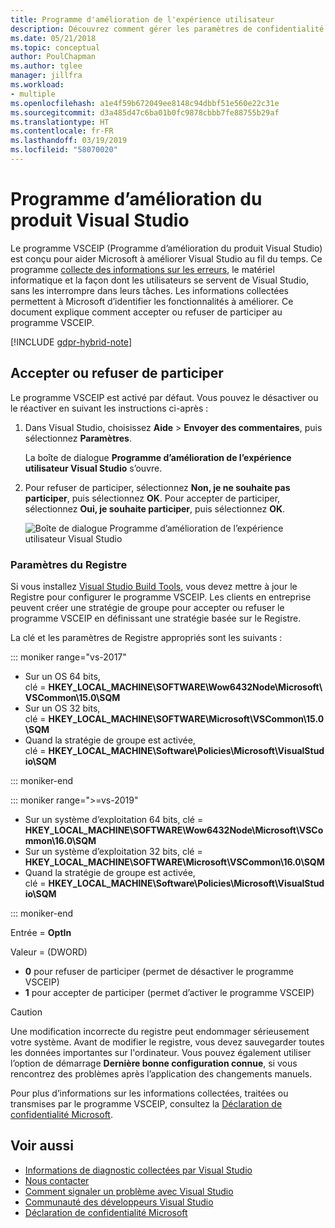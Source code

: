 ```yaml
---
title: Programme d'amélioration de l'expérience utilisateur
description: Découvrez comment gérer les paramètres de confidentialité dans Visual Studio.
ms.date: 05/21/2018
ms.topic: conceptual
author: PoulChapman
ms.author: tglee
manager: jillfra
ms.workload:
- multiple
ms.openlocfilehash: a1e4f59b672049ee8148c94dbbf51e560e22c31e
ms.sourcegitcommit: d3a485d47c6ba01b0fc9878cbbb7fe88755b29af
ms.translationtype: HT
ms.contentlocale: fr-FR
ms.lasthandoff: 03/19/2019
ms.locfileid: "58070020"
---
```

# <a name="visual-studio-customer-experience-improvement-program"></a>Programme d’amélioration du produit Visual Studio

Le programme VSCEIP (Programme d’amélioration du produit Visual Studio) est conçu pour aider Microsoft à améliorer Visual Studio au fil du temps. Ce programme [collecte des informations sur les erreurs](../ide/diagnostic-data-collection.md), le matériel informatique et la façon dont les utilisateurs se servent de Visual Studio, sans les interrompre dans leurs tâches. Les informations collectées permettent à Microsoft d’identifier les fonctionnalités à améliorer. Ce document explique comment accepter ou refuser de participer au programme VSCEIP.

[!INCLUDE [gdpr-hybrid-note](../misc/includes/gdpr-hybrid-note.md)]

## <a name="opt-in-or-out"></a>Accepter ou refuser de participer

Le programme VSCEIP est activé par défaut. Vous pouvez le désactiver ou le réactiver en suivant les instructions ci-après :

1. Dans Visual Studio, choisissez **Aide** > **Envoyer des commentaires**, puis sélectionnez **Paramètres**.

   La boîte de dialogue **Programme d’amélioration de l’expérience utilisateur Visual Studio** s’ouvre.

1. Pour refuser de participer, sélectionnez **Non, je ne souhaite pas participer**, puis sélectionnez **OK**. Pour accepter de participer, sélectionnez **Oui, je souhaite participer**, puis sélectionnez **OK**.

   ![Boîte de dialogue Programme d’amélioration de l’expérience utilisateur Visual Studio](media/experience-improvement-program.png)

### <a name="registry-settings"></a>Paramètres du Registre

Si vous installez [Visual Studio Build Tools](https://visualstudio.microsoft.com/downloads/#build-tools-for-visual-studio-2017), vous devez mettre à jour le Registre pour configurer le programme VSCEIP. Les clients en entreprise peuvent créer une stratégie de groupe pour accepter ou refuser le programme VSCEIP en définissant une stratégie basée sur le Registre.

La clé et les paramètres de Registre appropriés sont les suivants :

::: moniker range="vs-2017"

- Sur un OS 64 bits, clé = **HKEY_LOCAL_MACHINE\SOFTWARE\Wow6432Node\Microsoft\VSCommon\15.0\SQM**
- Sur un OS 32 bits, clé = **HKEY_LOCAL_MACHINE\SOFTWARE\Microsoft\VSCommon\15.0\SQM**
- Quand la stratégie de groupe est activée, clé = **HKEY_LOCAL_MACHINE\Software\Policies\Microsoft\VisualStudio\SQM**

::: moniker-end

::: moniker range=">=vs-2019"

- Sur un système d’exploitation 64 bits, clé = **HKEY_LOCAL_MACHINE\SOFTWARE\Wow6432Node\Microsoft\VSCommon\16.0\SQM**
- Sur un système d’exploitation 32 bits, clé = **HKEY_LOCAL_MACHINE\SOFTWARE\Microsoft\VSCommon\16.0\SQM**
- Quand la stratégie de groupe est activée, clé = **HKEY_LOCAL_MACHINE\Software\Policies\Microsoft\VisualStudio\SQM**

::: moniker-end

Entrée = **OptIn**

Valeur = (DWORD)

- **0** pour refuser de participer (permet de désactiver le programme VSCEIP)
- **1** pour accepter de participer (permet d’activer le programme VSCEIP)

> [!CAUTION]
> Une modification incorrecte du registre peut endommager sérieusement votre système. Avant de modifier le registre, vous devez sauvegarder toutes les données importantes sur l'ordinateur. Vous pouvez également utiliser l’option de démarrage **Dernière bonne configuration connue**, si vous rencontrez des problèmes après l’application des changements manuels.

Pour plus d’informations sur les informations collectées, traitées ou transmises par le programme VSCEIP, consultez la [Déclaration de confidentialité Microsoft](https://privacy.microsoft.com/privacystatement).

## <a name="see-also"></a>Voir aussi

* [Informations de diagnostic collectées par Visual Studio](diagnostic-data-collection.md)
* [Nous contacter](../ide/talk-to-us.md)
* [Comment signaler un problème avec Visual Studio](../ide/how-to-report-a-problem-with-visual-studio.md)
* [Communauté des développeurs Visual Studio](https://developercommunity.visualstudio.com/)
* [Déclaration de confidentialité Microsoft](https://privacy.microsoft.com/privacystatement)
